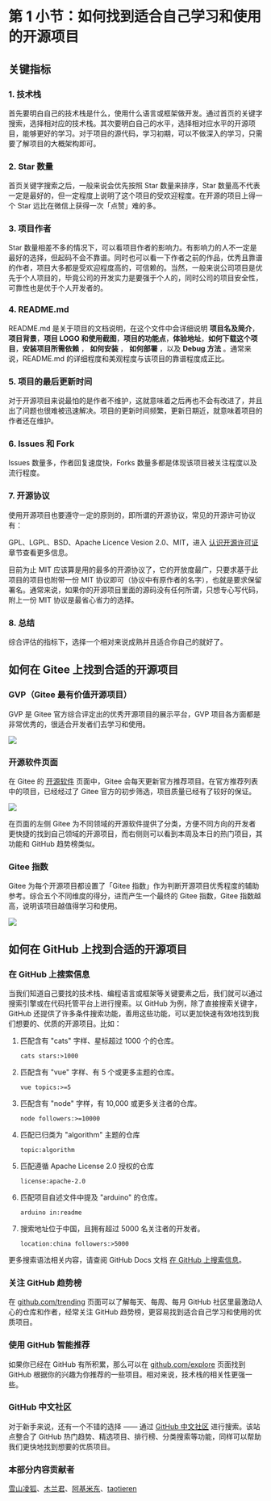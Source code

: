 
# 第 1 小节：如何找到适合自己学习和使用的开源项目

## 关键指标

### 1. 技术栈

首先要明白自己的技术栈是什么，使用什么语言或框架做开发。通过首页的关键字搜索，选择相对应的技术栈。其次要明白自己的水平，选择相对应水平的开源项目，能够更好的学习。对于项目的源代码，学习初期，可以不做深入的学习，只需要了解项目的大概架构即可。

### 2. Star 数量

首页关键字搜索之后，一般来说会优先按照 Star 数量来排序，Star 数量高不代表一定是最好的，但一定程度上说明了这个项目的受欢迎程度。在开源的项目上得一个 Star 远比在微信上获得一次「点赞」难的多。

### 3. 项目作者

Star 数量相差不多的情况下，可以看项目作者的影响力。有影响力的人不一定是最好的选择，但起码不会不靠谱。同时也可以看一下作者之前的作品，优秀且靠谱的作者，项目大多都是受欢迎程度高的，可信赖的。当然，一般来说公司项目是优先于个人项目的，毕竟公司的开发实力是要强于个人的，同时公司的项目安全性，可靠性也是优于个人开发者的。

### 4. README.md

README.md 是关于项目的文档说明，在这个文件中会详细说明 **项目名及简介**，**项目背景**，**项目 LOGO 和使用截图**，**项目的功能点**，**体验地址**，**如何下载这个项目**，**安装项目所需依赖** ， **如何安装** ， **如何部署** ，以及 **Debug 方法** 。通常来说，README.md 的详细程度和美观程度与该项目的靠谱程度成正比。

### 5. 项目的最后更新时间

对于开源项目来说最怕的是作者不维护，这就意味着之后再也不会有改进了，并且出了问题也很难被迅速解决。项目的更新时间频繁，更新日期近，就意味着项目的作者还在维护。

### 6. Issues 和 Fork

Issues 数量多，作者回复速度快，Forks 数量多都是体现该项目被关注程度以及流行程度。

### 7. 开源协议

使用开源项目也要遵守一定的原则的，即所谓的开源协议，常见的开源许可协议有：

GPL、LGPL、BSD、Apache Licence Vesion 2.0、MIT，进入 [认识开源许可证](./%E7%AC%AC%203%20%E5%B0%8F%E8%8A%82%EF%BC%9A%E8%AE%A4%E8%AF%86%E5%BC%80%E6%BA%90%E8%AE%B8%E5%8F%AF%E8%AF%81.md) 章节查看更多信息。

目前为止 MIT 应该算是用的最多的开源协议了，它的开放度最广，只要求基于此项目的项目也附带一份 MIT 协议即可（协议中有原作者的名字），也就是要求保留署名。通常来说，如果你的开源项目里面的源码没有任何所谓，只想专心写代码，附上一份 MIT 协议是最省心省力的选择。

### 8. 总结

综合评估的指标下，选择一个相对来说成熟并且适合你自己的就好了。

## 如何在 Gitee 上找到合适的开源项目

### GVP（Gitee 最有价值开源项目）
GVP 是 Gitee 官方综合评定出的优秀开源项目的展示平台，GVP 项目各方面都是非常优秀的，很适合开发者们去学习和使用。

![](https://images.gitee.com/uploads/images/2021/0104/104325_a52fecd7_5694891.png)

### 开源软件页面

在 Gitee 的 [开源软件](https://gitee.com/explore) 页面中，Gitee 会每天更新官方推荐项目。在官方推荐列表中的项目，已经经过了 Gitee 官方的初步筛选，项目质量已经有了较好的保证。

![](https://images.gitee.com/uploads/images/2021/0104/102300_01aed884_5694891.png)

在页面的左侧 Gitee 为不同领域的开源软件提供了分类，方便不同方向的开发者更快捷的找到自己领域的开源项目，而右侧则可以看到本周及本日的热门项目，其功能和 GitHub 趋势榜类似。

### Gitee 指数
Gitee 为每个开源项目都设置了「Gitee 指数」作为判断开源项目优秀程度的辅助参考。综合五个不同维度的得分，进而产生一个最终的 Gitee 指数，Gitee 指数越高，说明该项目越值得学习和使用。

![](https://images.gitee.com/uploads/images/2021/0104/104817_073e4ef5_5694891.png)

## 如何在 GitHub 上找到合适的开源项目

### 在 GitHub 上搜索信息

当我们知道自己要找的技术栈、编程语言或框架等关键要素之后，我们就可以通过搜索引擎或在代码托管平台上进行搜索。以 GitHub 为例，除了直接搜索关键字，GitHub 还提供了许多条件搜索功能，善用这些功能，可以更加快速有效地找到我们想要的、优质的开源项目。比如：

1. 匹配含有 "cats" 字样、星标超过 1000 个的仓库。

    ```
    cats stars:>1000
    ```

2. 匹配含有 "vue" 字样、有 5 个或更多主题的仓库。

    ```
    vue topics:>=5
    ```

3. 匹配含有 "node" 字样，有 10,000 或更多关注者的仓库。

    ```
    node followers:>=10000
    ```

4. 匹配已归类为 "algorithm" 主题的仓库

    ```
    topic:algorithm
    ```

5. 匹配遵循 Apache License 2.0 授权的仓库

    ```
    license:apache-2.0
    ```

6. 匹配项目自述文件中提及 "arduino" 的仓库。

    ```
    arduino in:readme
    ```

7. 搜索地址位于中国，且拥有超过 5000 名关注者的开发者。

    ```
    location:china followers:>5000
    ```

更多搜索语法相关内容，请查阅 GitHub Docs 文档 [在 GitHub 上搜索信息](https://docs.github.com/cn/free-pro-team@latest/github/searching-for-information-on-github)。

### 关注 GitHub 趋势榜

在 [github.com/trending](https://github.com/trending) 页面可以了解每天、每周、每月 GitHub 社区里最激动人心的仓库和作者，经常关注 GitHub 趋势榜，更容易找到适合自己学习和使用的优质项目。

### 使用 GitHub 智能推荐

如果你已经在 GitHub 有所积累，那么可以在 [github.com/explore](https://github.com/explore) 页面找到 GitHub 根据你的兴趣为你推荐的一些项目。相对来说，技术栈的相关性更强一些。

### GitHub 中文社区

对于新手来说，还有一个不错的选择 —— 通过 [GitHub 中文社区](https://www.githubs.cn/) 进行搜索。该站点整合了 GitHub 热门趋势、精选项目、排行榜、分类搜索等功能，同样可以帮助我们更快地找到想要的优质项目。

### 本部分内容贡献者

[雪山凌狐](https://gitee.com/xueshanlinghu)、[木兰君](https://gitee.com/suiboyu)、[阿基米东](https://gitee.com/luhuadong)、[taotieren](https://gitee.com/taotieren)
